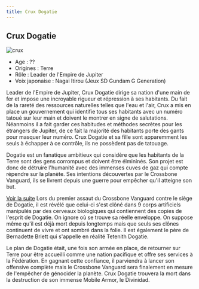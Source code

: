 ```yaml
---
title: Crux Dogatie
---
```


Crux Dogatie
------------

![crux](/images/stories/manga/crossbone/persos/crux.jpg)
- Age : ??  
- Origines : Terre  
- Rôle : Leader de l'Empire de Jupiter  
- Voix japonaise : Nagai Itirou (Jeux SD Gundam G Generation)


Leader de l'Empire de Jupiter, Crux Dogatie dirige sa nation d'une main de fer et impose une incroyable rigueur et répression à ses habitants. Du fait de la rareté des ressources naturelles telles que l'eau et l'air, Crux a mis en place un gouvernement qui identifie tous ses habitants avec un numéro tatoué sur leur main et doivent le montrer en signe de salutations. Néanmoins il a fait garder ces habitudes et méthodes secrètes pour les étrangers de Jupiter, de ce fait la majorité des habitants porte des gants pour masquer leur numéro. Crux Dogatie et sa fille sont apparemment les seuls à échapper à ce contrôle, ils ne possèdent pas de tatouage.


Dogatie est un fanatique ambitieux qui considère que les habitants de la Terre sont des gens corrompus et doivent être élmininés. Son projet est donc de détruire l'humanité avec des immenses cuves de gaz qui compte répendre sur la planète. Ses intentions découvertes par le Crossbone Vanguard, ils se livrent depuis une guerre pour empêcher qu'il atteigne son but.


[Voir la suite](javascript:spoiler();)
Lors du premier assaut du Crossbone Vanguard contre le siège de Dogatie, il est révélé que celui-ci s'est clôné dans 9 corps artificiels manipulés par des cerveaux biologiques qui contiennent des copies de l'esprit de Dogatie. On ignore où se trouve sa réelle enveloppe. On suppose même qu'il est déjà mort depuis longtemps mais que seuls ses clônes continuent de vivre et ont sombré dans la folie. Il est également le père de Bernadette Briett qui s'appelle en réalité Tetenith Dogatie.


Le plan de Dogatie était, une fois son armée en place, de retourner sur Terre pour être accueilli comme une nation pacifique et offre ses services à la Fédération. En gagnant cette confiance, il parviendra à lancer son offensive complète mais le Crossbone Vanguard sera finalement en mesure de l'empêcher de génocider la planète. Crux Dogatie trouvera la mort dans la destruction de son immense Mobile Armor, le Divinidad.


